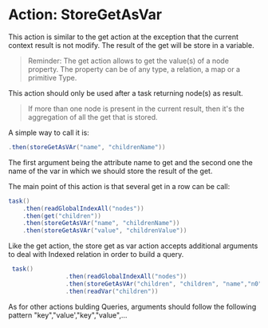 # Action: StoreGetAsVar

This action is similar to the get action at the exception that the current context result is not modify. The result of the get will be store in a variable.

>Reminder:
The get action allows to get the value(s) of a node property. The property can be of any type, a relation, a map or a primitive Type.

This action should only be used after a task returning node(s) as result.
>If more than one node is present in the current result, then it's the aggregation of all the get that is stored.

A simple way to call it is:

``` java
.then(storeGetAsVAr("name", "childrenName"))
```
The first argument being the attribute name to get and the second one the name of the var in which we should store the result of the get.

The main point of this action is that several get in a row can be call:
``` java
task()
    .then(readGlobalIndexAll("nodes"))
    .then(get("children"))
    .then(storeGetAsVAr("name", "childrenName"))
    .then(storeGetAsVAr("value", "childrenValue"))
```


Like the get action, the store get as var action accepts additional arguments to deal with Indexed relation in order to build a query.

``` java
 task()
                .then(readGlobalIndexAll("nodes"))
                .then(storeGetAsVAr("children", "children", "name","n0"))
                .then(readVar("children"))
```

As for other actions bulding Queries, arguments should follow the following pattern "key","value',"key","value",...


